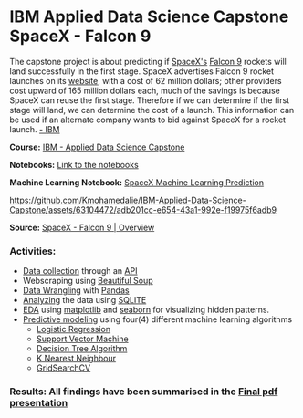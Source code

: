 # IBM Applied Data Science Capstone  SpaceX - Falcon 9 
The capstone project is about predicting if [SpaceX's](https://www.spacex.com/) [Falcon 9](https://en.wikipedia.org/wiki/Falcon_9) rockets will land successfully in the first stage.
SpaceX advertises Falcon 9 rocket launches on its [website](https://www.spacex.com/vehicles/falcon-9/), with a cost of 62 million dollars; other providers cost upward of 165 million dollars each, much of the savings is because SpaceX can reuse the first stage. Therefore if we can determine if the first stage will land, we can determine the cost of a launch. This information can be used if an alternate company wants to bid against SpaceX for a rocket launch. [- IBM](https://www.ibm.com/us-en?ar=1)               




**Course:** [IBM - Applied Data Science Capstone](https://www.coursera.org/learn/applied-data-science-capstone)

**Notebooks:** [Link to the notebooks](https://github.com/Kmohamedalie/IBM-Data-Science-SpaceX-Falcon9/tree/master/Notebooks)

**Machine Learning Notebook:** [SpaceX Machine Learning Prediction](https://github.com/Kmohamedalie/IBM-Data-Science-SpaceX-Falcon9/blob/master/Notebooks/7.%20SpaceX_Machine_Learning_Prediction_Part_5.jupyterlite.ipynb)

          

https://github.com/Kmohamedalie/IBM-Applied-Data-Science-Capstone/assets/63104472/adb201cc-e654-43a1-992e-f19975f6adb9



**Source:** [SpaceX - Falcon 9 | Overview](https://www.youtube.com/watch?v=Z4TXCZG_NEY)


<!--https://github.com/Kmohamedalie/IBM-Applied-Data-Science-Capstone/assets/63104472/686c3284-11bc-47bc-99d4-57a291fad7dc-->







### Activities:
*  [Data collection](https://github.com/Kmohamedalie/IBM-Data-Science-SpaceX-Falcon9/blob/master/Notebooks/1.jupyter-labs-spacex-data-collection-api.ipynb) through an [API](https://en.wikipedia.org/wiki/API)
*  Webscraping using [Beautiful Soup](https://github.com/Kmohamedalie/IBM-Data-Science-SpaceX-Falcon9/blob/master/Notebooks/2%20-jupyter-labs-webscraping.ipynb)
*  [Data Wrangling]() with  [Pandas](https://pandas.pydata.org/)
*  [Analyzing](https://github.com/Kmohamedalie/IBM-Data-Science-SpaceX-Falcon9/blob/master/Notebooks/4.%20jupyter-labs-eda-sql-coursera_sqllite.ipynb) the data using [SQLITE](https://docs.python.org/3/library/sqlite3.html)
*  [EDA](https://github.com/Kmohamedalie/IBM-Data-Science-SpaceX-Falcon9/blob/master/Notebooks/5.%20jupyter-labs-eda-dataviz.ipynb) using [matplotlib](https://matplotlib.org/) and [seaborn](https://seaborn.pydata.org/) for visualizing hidden patterns.
*  [Predictive modeling](https://github.com/Kmohamedalie/IBM-Data-Science-SpaceX-Falcon9/blob/master/Notebooks/7.%20SpaceX_Machine_Learning_Prediction_Part_5.jupyterlite.ipynb) using four(4) different machine learning algorithms
      - [Logistic Regression](https://scikit-learn.org/stable/modules/generated/sklearn.linear_model.LogisticRegression.html)  
      - [Support Vector Machine](https://scikit-learn.org/stable/modules/svm.html) 
      - [Decision Tree Algorithm](https://scikit-learn.org/stable/modules/tree.html) 
      - [K Nearest Neighbour](https://scikit-learn.org/stable/modules/generated/sklearn.neighbors.KNeighborsClassifier.html)
      - [GridSearchCV](https://scikit-learn.org/stable/modules/generated/sklearn.model_selection.GridSearchCV.html)
  
### Results: All findings have been summarised in the [Final pdf presentation](https://github.com/Kmohamedalie/IBM-Data-Science-SpaceX-Falcon9/blob/master/IBM-DS-capstone-SpaceX-Falcon9.pdf)
